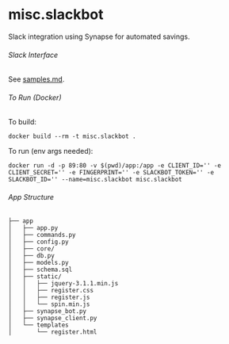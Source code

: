 # misc.slackbot
Slack integration using Synapse for automated savings.


###### Slack Interface

See [samples.md](/samples.md).


###### To Run (Docker)

To build:
```
docker build --rm -t misc.slackbot .
```

To run (env args needed):
```
docker run -d -p 89:80 -v $(pwd)/app:/app -e CLIENT_ID='' -e CLIENT_SECRET='' -e FINGERPRINT='' -e SLACKBOT_TOKEN='' -e SLACKBOT_ID='' --name=misc.slackbot misc.slackbot
```


###### App Structure

```
├── app
│   ├── app.py
│   ├── commands.py
│   ├── config.py
│   ├── core/
│   ├── db.py
│   ├── models.py
│   ├── schema.sql
│   ├── static/
│   │   ├── jquery-3.1.1.min.js
│   │   ├── register.css
│   │   ├── register.js
│   │   └── spin.min.js
│   ├── synapse_bot.py
│   ├── synapse_client.py
│   └── templates
│       └── register.html
```
